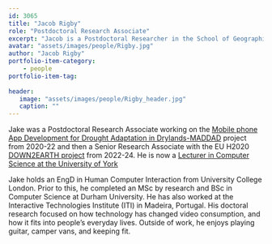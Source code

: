 ```yaml
---
id: 3065
title: "Jacob Rigby"
role: "Postdoctoral Research Associate"
excerpt: "Jacob is a Postdoctoral Researcher in the School of Geographical Sciences, University of Bristol."
avatar: "assets/images/people/Rigby.jpg"
author: "Jacob Rigby"
portfolio-item-category:
    - people
portfolio-item-tag:
    
header:
   image: "assets/images/people/Rigby_header.jpg"
   caption: ""
---
```


Jake was a Postdoctoral Research Associate working on the [Mobile phone App Development for Drought Adaptation in Drylands-MADDAD](https://research-information.bris.ac.uk/en/projects/rework-of-mobile-phone-app-development-for-drought-adaptation-in-) project from 2020-22 and then a Senior Research Associate with the EU H2020 [DOWN2EARTH project](https://down2earthproject.org/) from 2022-24. He is now a [Lecturer in Computer Science at the University of York](https://www.cs.york.ac.uk/people/?group=Academic%20and%20Teaching%20Staff&username=jrigby)

Jake holds an EngD in Human Computer Interaction from University College London. Prior to this, he completed an MSc by research and BSc in Computer Science at Durham University. He has also worked at the Interactive Technologies Institute (ITI) in Madeira, Portugal. His doctoral research focused on how technology has changed video consumption, and how it fits into people’s everyday lives. Outside of work, he enjoys playing guitar, camper vans, and keeping fit.